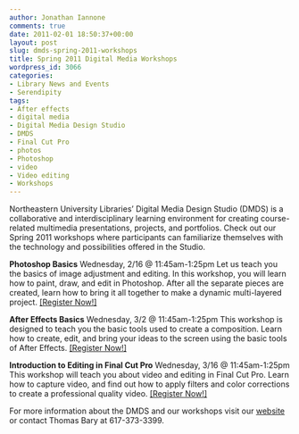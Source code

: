 ```yaml
---
author: Jonathan Iannone
comments: true
date: 2011-02-01 18:50:37+00:00
layout: post
slug: dmds-spring-2011-workshops
title: Spring 2011 Digital Media Workshops
wordpress_id: 3066
categories:
- Library News and Events
- Serendipity
tags:
- After effects
- digital media
- Digital Media Design Studio
- DMDS
- Final Cut Pro
- photos
- Photoshop
- video
- Video editing
- Workshops
---
```


Northeastern University Libraries’ Digital Media Design Studio (DMDS) is a collaborative and interdisciplinary learning environment for creating course-related multimedia presentations, projects, and portfolios. Check out our Spring 2011 workshops where participants can familiarize themselves with the technology and possibilities offered in the Studio.

**Photoshop Basics**
Wednesday, 2/16 @ 11:45am-1:25pm
Let us teach you the basics of image adjustment and editing. In this workshop, you will learn how to paint, draw, and edit in Photoshop. After all the separate pieces are created, learn how to bring it all together to make a dynamic multi-layered project.
[[Register Now!]](http://www.lib.neu.edu/about_us/digital_media/digital_media_workshop/digital_media/)

**After Effects Basics**
Wednesday, 3/2 @ 11:45am-1:25pm
This workshop is designed to teach you the basic tools used to create a composition. Learn how to create, edit, and bring your ideas to the screen using the basic tools of After Effects.
[[Register Now!]](http://www.lib.neu.edu/about_us/digital_media/digital_media_workshop/digital_media/)

**Introduction to Editing in Final Cut Pro**
Wednesday, 3/16 @ 11:45am-1:25pm
This workshop will teach you about video and editing in Final Cut Pro. Learn how to capture video, and find out how to apply filters and color corrections to create a professional quality video.
[[Register Now!]](http://www.lib.neu.edu/about_us/digital_media/digital_media_workshop/digital_media/)

For more information about the DMDS and our workshops visit our [website](http://www.lib.neu.edu/about_us/digital_media/) or contact Thomas Bary at 617-373-3399.
